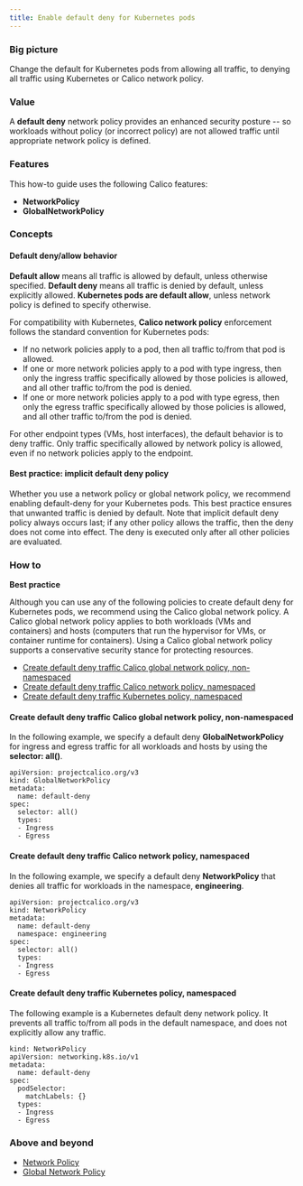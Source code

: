 ```yaml
---
title: Enable default deny for Kubernetes pods
---
```


### Big picture

Change the default for Kubernetes pods from allowing all traffic, to denying all traffic using Kubernetes or Calico network policy.  

### Value

A **default deny** network policy provides an enhanced security posture -- so workloads without policy (or incorrect policy) are not allowed traffic until appropriate network policy is defined.

### Features

This how-to guide uses the following Calico features:
- **NetworkPolicy** 
- **GlobalNetworkPolicy**

### Concepts

#### Default deny/allow behavior

**Default allow** means all traffic is allowed by default, unless otherwise specified. **Default deny** means all traffic is denied by default, unless explicitly allowed. **Kubernetes pods are default allow**, unless network policy is defined to specify otherwise.

For compatibility with Kubernetes, **Calico network policy** enforcement follows the standard convention for Kubernetes pods:
- If no network policies apply to a pod, then all traffic to/from that pod is allowed.
- If one or more network policies apply to a pod with type ingress, then only the ingress traffic specifically allowed by those policies is allowed, and all other traffic to/from the pod is denied.
- If one or more network policies apply to a pod with type egress, then only the egress traffic specifically allowed by those policies is allowed, and all other traffic to/from the pod is denied.

For other endpoint types (VMs, host interfaces), the default behavior is to deny traffic. Only traffic specifically allowed by network policy is allowed, even if no network policies apply to the endpoint.

#### Best practice: implicit default deny policy

Whether you use a network policy or global network policy, we recommend enabling default-deny for your Kubernetes pods. This best practice ensures that unwanted traffic is denied by default. Note that implicit default deny policy always occurs last; if any other policy allows the traffic, then the deny does not come into effect. The deny is executed only after all other policies are evaluated. 

### How to

**Best practice**

Although you can use any of the following policies to create default deny for Kubernetes pods, we recommend using the Calico global network policy. A Calico global network policy applies to both workloads (VMs and containers) and hosts (computers that run the hypervisor for VMs, or container runtime for containers). Using a Calico global network policy supports a conservative security stance for protecting resources. 

- [Create default deny traffic Calico global network policy, non-namespaced](#create-default-deny-traffic-calico-global-network-policy-non-namespaced)
- [Create default deny traffic Calico network policy, namespaced](#create-default-deny-traffic-calico-network-policy-namespaced)
- [Create default deny traffic Kubernetes policy, namespaced](#create-default-deny-traffic-Kubernetes-policy-namespaced)

#### Create default deny traffic Calico global network policy, non-namespaced

In the following example, we specify a default deny **GlobalNetworkPolicy** for ingress and egress traffic for all workloads and hosts by using the **selector: all()**. 

```
apiVersion: projectcalico.org/v3
kind: GlobalNetworkPolicy
metadata:
  name: default-deny
spec:
  selector: all()
  types:
  - Ingress
  - Egress
```

#### Create default deny traffic Calico network policy, namespaced  

In the following example, we specify a default deny **NetworkPolicy** that denies all traffic for workloads in the namespace, **engineering**. 

```
apiVersion: projectcalico.org/v3
kind: NetworkPolicy
metadata:
  name: default-deny
  namespace: engineering
spec:
  selector: all()
  types:
  - Ingress
  - Egress  
```

#### Create default deny traffic Kubernetes policy, namespaced

The following example is a Kubernetes default deny network policy. It prevents all traffic to/from all pods in the default namespace, and does not explicitly allow any traffic. 

```
kind: NetworkPolicy
apiVersion: networking.k8s.io/v1
metadata:
  name: default-deny
spec:
  podSelector:
    matchLabels: {}
  types:
  - Ingress
  - Egress
```

### Above and beyond

- [Network Policy]({{site.baseurl}}/{{page.version}}/reference/resources/networkpolicy) 
- [Global Network Policy]({{site.baseurl}}/{{page.version}}/reference/resources/globalnetworkpolicy)
